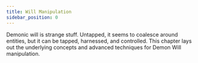 ```yaml
---
title: Will Manipulation
sidebar_position: 0
---
```


Demonic will is strange stuff. Untapped, it seems to coalesce around entities, but it can be tapped, harnessed, and controlled. This chapter lays out the underlying concepts and advanced techniques for Demon Will manipulation.

